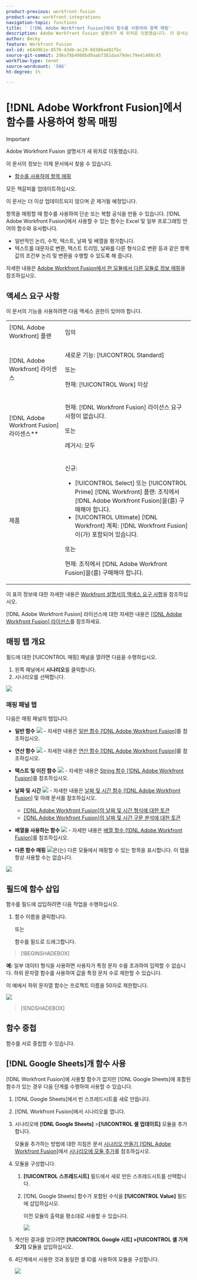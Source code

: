```yaml
---
product-previous: workfront-fusion
product-area: workfront-integrations
navigation-topic: functions
title: ' [!DNL Adobe Workfront Fusion]에서 함수를 사용하여 항목 매핑'
description: Adobe Workfront Fusion 설명서가 새 위치로 이동했습니다. 이 문서는 더 이상 사용되지 않지만, 이 기능을 다루는 새 문서에 대한 링크를 포함합니다.
author: Becky
feature: Workfront Fusion
exl-id: e64d9b1e-8576-43db-ac29-0d386a482fbc
source-git-commit: 2d6af8b4988bd9aab7381daa79dec79e41408c45
workflow-type: tm+mt
source-wordcount: '566'
ht-degree: 1%

---
```


# [!DNL Adobe Workfront Fusion]에서 함수를 사용하여 항목 매핑

>[!IMPORTANT]
>
>Adobe Workfront Fusion 설명서가 새 위치로 이동했습니다.
>
>이 문서의 정보는 이제 문서에서 찾을 수 있습니다.
>
>* [함수를 사용하여 항목 매핑](https://experienceleague.adobe.com/docs/workfront-fusion/using/create-scenarios/map-data/map-using-functions.html)
>
>모든 책갈피를 업데이트하십시오.
>
>이 문서는 더 이상 업데이트되지 않으며 곧 제거될 예정입니다.

항목을 매핑할 때 함수를 사용하여 단순 또는 복합 공식을 만들 수 있습니다. [!DNL Adobe Workfront Fusion]에서 사용할 수 있는 함수는 Excel 및 일부 프로그래밍 언어의 함수와 유사합니다.

* 일반적인 논리, 수학, 텍스트, 날짜 및 배열을 평가합니다.
* 텍스트를 대문자로 변환, 텍스트 트리밍, 날짜를 다른 형식으로 변환 등과 같은 항목 값의 조건부 논리 및 변환을 수행할 수 있도록 해 줍니다.

자세한 내용은 [Adobe Workfront Fusion에서 한 모듈에서 다른 모듈로 정보 매핑](../../workfront-fusion/mapping/map-information-between-modules.md)을 참조하십시오.


## 액세스 요구 사항

이 문서의 기능을 사용하려면 다음 액세스 권한이 있어야 합니다.

<table style="table-layout:auto">

<col>  
 <col>  
 <tbody>  
  <tr>  
   <td role="rowheader">[!DNL Adobe Workfront] 플랜</td>  
   <td> <p>임의</p> </td>  
  </tr>  
  <tr data-mc-conditions="">  
   <td role="rowheader">[!DNL Adobe Workfront] 라이센스</td>  
   <td> <p>새로운 기능: [!UICONTROL Standard]</p><p>또는</p><p>현재: [!UICONTROL Work] 이상</p> </td>  
  </tr>  
  <tr>  
   <td role="rowheader">[!DNL Adobe Workfront Fusion] 라이센스**</td>  
   <td> 
   <p>현재: [!DNL Workfront Fusion] 라이선스 요구 사항이 없습니다.</p> 
   <p>또는</p> 
   <p>레거시: 모두 </p> 
   </td>  
  </tr>  
  <tr>  
   <td role="rowheader">제품</td>  
   <td> 
   <p>신규:</p> <ul><li>[!UICONTROL Select] 또는 [!UICONTROL Prime] [!DNL Workfront] 플랜: 조직에서 [!DNL Adobe Workfront Fusion]을(를) 구매해야 합니다.</li><li>[!UICONTROL Ultimate] [!DNL Workfront] 계획: [!DNL Workfront Fusion]이(가) 포함되어 있습니다.</li></ul> 
   <p>또는</p> 
   <p>현재: 조직에서 [!DNL Adobe Workfront Fusion]을(를) 구매해야 합니다.</p> 
   </td>  
  </tr> 
 </tbody>  
</table>

이 표의 정보에 대한 자세한 내용은 [Workfront 설명서의 액세스 요구 사항](/help/quicksilver/administration-and-setup/add-users/access-levels-and-object-permissions/access-level-requirements-in-documentation.md)을 참조하십시오.

[!DNL Adobe Workfront Fusion] 라이선스에 대한 자세한 내용은 [[!DNL Adobe Workfront Fusion] 라이선스](../../workfront-fusion/get-started/license-automation-vs-integration.md)를 참조하세요.


## 매핑 탭 개요

필드에 대한 [!UICONTROL 매핑] 패널을 열려면 다음을 수행하십시오.

1. 왼쪽 패널에서 **시나리오**&#x200B;를 클릭합니다.
1. 시나리오를 선택합니다.

![](assets/open-functions-bar.png)


### 매핑 패널 탭

다음은 매핑 패널의 탭입니다.

* **일반 함수** ![](assets/toolbar-icon-general-function.png) - 자세한 내용은 [일반 함수 [!DNL Adobe Workfront Fusion]](../../workfront-fusion/functions/general-functions.md)를 참조하십시오.

* **연산 함수** ![](assets/toolbar-icon-math-functions.png) - 자세한 내용은 [연산 함수 [!DNL Adobe Workfront Fusion]](../../workfront-fusion/functions/math-functions.md)를 참조하십시오.

* **텍스트 및 이진 함수** ![](assets/toolbar-icon-text&binary-functions.png) - 자세한 내용은 [String 함수 [!DNL Adobe Workfront Fusion]](../../workfront-fusion/functions/string-functions.md)를 참조하십시오.

* **날짜 및 시간** ![](assets/toolbar-icon-date&time-functions.png) - 자세한 내용은 [날짜 및 시간 함수 [!DNL Adobe Workfront Fusion]](../../workfront-fusion/functions/date-and-time-functions.md) 및 아래 문서를 참조하십시오.

   * [ [!DNL Adobe Workfront Fusion]의 날짜 및 시간 형식에 대한 토큰](../../workfront-fusion/functions/tokens-for-date-and-time-formatting.md)
   * [ [!DNL Adobe Workfront Fusion]의 날짜 및 시간 구문 분석에 대한 토큰](../../workfront-fusion/functions/tokens-for-date-and-time-parsing.md)

* **배열을 사용하는 함수** ![](assets/toolbar-icon-functions-for-arrays.png) - 자세한 내용은 [배열 함수 [!DNL Adobe Workfront Fusion]](../../workfront-fusion/functions/array-functions.md)를 참조하십시오.

* **다른 함수 매핑** ![](assets/toolbar-icon-functions-you-map-from-other-modules.png)은(는) 다른 모듈에서 매핑할 수 있는 항목을 표시합니다. 이 탭을 항상 사용할 수는 없습니다.

![](assets/functions-toolbar-350x189.png)

## 필드에 함수 삽입

함수를 필드에 삽입하려면 다음 작업을 수행하십시오.

1. 함수 이름을 클릭합니다.

   또는

   함수를 필드로 드래그합니다.


>[!BEGINSHADEBOX]

**예:** 일부 데이터 형식을 사용하면 사용자가 특정 문자 수를 초과하여 입력할 수 없습니다. 하위 문자열 함수를 사용하여 값을 특정 문자 수로 제한할 수 있습니다.

이 예에서 하위 문자열 함수는 프로젝트 이름을 50자로 제한합니다.

![](assets/example-meet-length-restriction-350x184.png)

>[!ENDSHADEBOX]

## 함수 중첩

함수를 서로 중첩할 수 있습니다.

## [!DNL Google Sheets]개 함수 사용

[!DNL Workfront Fusion]에 사용할 함수가 없지만 [!DNL Google Sheets]에 포함된 함수가 있는 경우 다음 단계를 수행하여 사용할 수 있습니다.

1. [!DNL Google Sheets]에서 빈 스프레드시트를 새로 만듭니다.
1. [!DNL Workfront Fusion]에서 시나리오를 엽니다.
1. 시나리오에 **[!DNL Google Sheets]** >**[!UICONTROL 셀 업데이트]** 모듈을 추가합니다.

   모듈을 추가하는 방법에 대한 지침은 문서 [시나리오 만들기 [!DNL Adobe Workfront Fusion]](../../workfront-fusion/scenarios/create-a-scenario.md)에서 [시나리오에 모듈 추가](../../workfront-fusion/scenarios/create-a-scenario.md#add)를 참조하십시오.

1. 모듈을 구성합니다.

   1. **[!UICONTROL 스프레드시트]** 필드에서 새로 만든 스프레드시트를 선택합니다.
   1. [!DNL Google Sheets] 함수가 포함된 수식을 **[!UICONTROL Value]** 필드에 삽입하십시오.

      이전 모듈의 출력을 평소대로 사용할 수 있습니다.

      ![](assets/exploit-google-sheet-functions-350x218.png)

1. 계산된 결과를 얻으려면 **[!UICONTROL Google 시트] >[!UICONTROL 셀 가져오기]** 모듈을 삽입하십시오.
1. 4단계에서 사용한 것과 동일한 셀 ID를 사용하여 모듈을 구성합니다.

   ![](assets/exploit-google-sheet-functions-2-350x187.png)
